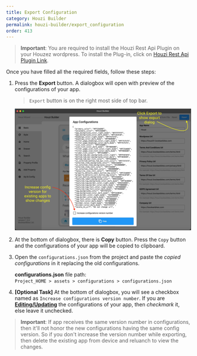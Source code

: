 ```yaml
---
title: Export Configuration
category: Houzi Builder
permalink: houzi-builder/export_configuration
order: 413
---
```


> **Important**: You are required to install the Houzi Rest Api Plugin on your Houzez wordpress. To install the Plug-in, click on [Houzi Rest Api Plugin Link](https://github.com/booleanbites/houzi-rest-api).

Once you have filled all the required fields, follow these steps: 
1. Press the **Export** button. A dialogbox will open with preview of the configurations of your app.
    > `Export` button is on the right most side of top bar.  

    <img src="../../images/export-configurations-screenshot.jpeg" alt="export-configurations-screenshot" title="export-configurations-screenshot" border= "1px solid"/>
2. At the bottom of dialogbox, there is **Copy** button. Press the `Copy` button and the configurations of your app will be copied to clipboard.
3. Open the `configurations.json` from the project and paste the *copied configurations* in it replacing the old configurations.  
 
    **configurations.json** file path:  
    `Project_HOME > assets > configurations > configurations.json`

1. **[Optional Task]** At the bottom of dialogbox, you will see a checkbox named as `Increase configurations version number`. If you are [**Editing/Updating**](/houzi-builder/edit_configuration) the configurations of your app, then *checkmark* it, else leave it unchecked.  

> **Important**: If app receives the same version number in configurations, then it'll not honor the new configurations having the same config version. So if you don't increase the version number while exporting, then delete the existing app from device and reluanch to view the changes.